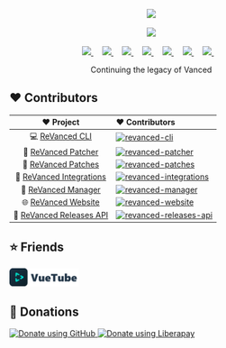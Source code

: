 <p align="center">
  <img 
    src="https://user-images.githubusercontent.com/82371061/216141185-a6275edf-e595-45a8-98a3-33d5a8b14aae.svg"
  />
</p>

<p align="center">
  <picture>
    <source
      width="150px"
      media="(prefers-color-scheme: dark)"
      srcset="https://user-images.githubusercontent.com/13122796/212184682-217c94b7-7947-4677-b1ea-bf91b071b699.svg"
    >
    <img 
      width="150px"
      src="https://user-images.githubusercontent.com/13122796/212184689-a828ef2f-578d-4893-ae2d-7b1aa7e9b0fd.svg"
    >
  </picture>
</p>

<p align="center">
    <a href="https://revanced.app/">
        <img height="24px" src="https://user-images.githubusercontent.com/82371061/216141185-a6275edf-e595-45a8-98a3-33d5a8b14aae.svg" />
    </a>&nbsp;&nbsp;&nbsp;
    <a href="https://github.com/revanced">
        <picture>
            <source height="24px" media="(prefers-color-scheme: dark)" srcset="https://i.ibb.co/dMMmCrW/Git-Hub-Mark.png" />
            <img height="24px" src="https://i.ibb.co/9wV3HGF/Git-Hub-Mark-Light.png" />
        </picture>
    </a>&nbsp;&nbsp;&nbsp;
    <a href="http://revanced.app/discord">
        <img height="24px" src="https://user-images.githubusercontent.com/13122796/178032563-d4e084b7-244e-4358-af50-26bde6dd4996.png" />
    </a>&nbsp;&nbsp;&nbsp;
    <a href="https://reddit.com/r/revancedapp">
        <img height="24px" src="https://user-images.githubusercontent.com/13122796/178032351-9d9d5619-8ef7-470a-9eec-2744ece54553.png" />
    </a>&nbsp;&nbsp;&nbsp;
    <a href="https://t.me/app_revanced">
        <img height="24px" src="https://user-images.githubusercontent.com/13122796/178032213-faf25ab8-0bc3-4a94-a730-b524c96df124.png" />
    </a>&nbsp;&nbsp;&nbsp;
    <a href="https://twitter.com/revancedapp">
        <img height="24px" src="https://user-images.githubusercontent.com/13122796/178032018-6da37214-7474-4641-a1da-7af7db3a31cd.png" />
    </a>&nbsp;&nbsp;&nbsp;
    <a href="https://www.youtube.com/channel/UCLktAUh5Gza9zAJBStwxNdw">
        <img height="24px" src="https://user-images.githubusercontent.com/13122796/178032714-c51c7492-0666-44ac-99c2-f003a695ab50.png" />
    </a>&nbsp;&nbsp;&nbsp;
</p>

<p align="center">Continuing the legacy of Vanced</p>

## ❤️ Contributors

[revanced-patcher]: https://contrib.rocks/image?repo=revanced/revanced-patcher&max=12
[revanced-patches]: https://contrib.rocks/image?repo=revanced/revanced-patches&max=12
[revanced-cli]: https://contrib.rocks/image?repo=revanced/revanced-cli&max=12
[revanced-integrations]: https://contrib.rocks/image?repo=revanced/revanced-integrations&max=12
[revanced-manager]: https://contrib.rocks/image?repo=revanced/revanced-manager&max=12
[revanced-website]: https://contrib.rocks/image?repo=revanced/revanced-website&max=12
[revanced-releases-api]: https://contrib.rocks/image?repo=revanced/revanced-releases-api&max=12

|                                  ❤️ Project                                   | ❤ Contributors                                                                                    |
| :---------------------------------------------------------------------------: | :------------------------------------------------------------------------------------------------ |
|          💻 [ReVanced CLI](https://github.com/revanced/revanced-cli)          | [![revanced-cli]](https://github.com/revanced/revanced-cli/graphs/contributors)                   |
|      💉 [ReVanced Patcher](https://github.com/revanced/revanced-patcher)      | [![revanced-patcher]](https://github.com/revanced/revanced-patcher/graphs/contributors)           |
|      🧩 [ReVanced Patches](https://github.com/revanced/revanced-patches)      | [![revanced-patches]](https://github.com/revanced/revanced-patches/graphs/contributors)           |
| 🔩 [ReVanced Integrations](https://github.com/revanced/revanced-integrations) | [![revanced-integrations]](https://github.com/revanced/revanced-integrations/graphs/contributors) |
|      💊 [ReVanced Manager](https://github.com/revanced/revanced-manager)      | [![revanced-manager]](https://github.com/revanced/revanced-manager/graphs/contributors)           |
|      🌐 [ReVanced Website](https://github.com/revanced/revanced-website)      | [![revanced-website]](https://github.com/revanced/revanced-website/graphs/contributors)           |
| 🚀 [ReVanced Releases API](https://github.com/revanced/revanced-releases-api) | [![revanced-releases-api]](https://github.com/revanced/revanced-releases-api/graphs/contributors) |

## ⭐ Friends

<a href="https://vuetube.app/referral.html?referral=revanced">
  <picture>
    <source
      srcset="https://raw.githubusercontent.com/VueTubeApp/.github/main/readme_assets/dark/VueTube.svg"
      media="(prefers-color-scheme: dark)"
    />
    <img height="32px"
      src="https://raw.githubusercontent.com/VueTubeApp/.github/main/readme_assets/light/VueTube.svg"
      alt="VueTube icon"
    />
  </picture>
</a>

## 🤝 Donations

<a href="https://github.com/sponsors/ReVanced">
  <img
    height="32px"
    alt="Donate using GitHub"
    src="https://img.shields.io/badge/github%20sponsors-30363D?style=for-the-badge&logo=GitHub-Sponsors"
  />
</a>
<a href="https://liberapay.com/ReVanced/donate">
  <img
    height="32px"
    alt="Donate using Liberapay"
    src="https://liberapay.com/assets/widgets/donate.svg"
  />
</a>
